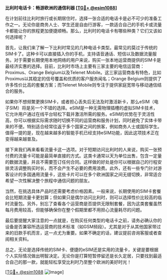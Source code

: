 **比利时电话卡：畅游欧洲的通信利器 [[TG💪+ @esim1088](https://t.me/s/esim1088)]**

在计划前往比利时旅行或长期居住时，选择一张合适的电话卡是必不可少的准备工作之一。无论你是商务人士、学生还是自由行游客，一款适合自己的手机卡或流量卡都能让你的旅程更加便捷顺畅。那么，比利时的电话卡有哪些种类？它们又该如何选择呢？

首先，让我们来了解一下比利时常见的几种电话卡类型。最常见的莫过于传统的SIM卡了。这种卡可以直接插入你的手机，支持语音通话、短信以及数据流量服务。对于需要长期使用本地网络的用户来说，购买一张本地运营商提供的SIM卡是最经济实惠的选择。目前，比利时市场上主要有三家主要的电信运营商：Proximus、Orange Belgium以及Telenet Mobile。这三家运营商各有特色，比如Proximus以其稳定的信号覆盖和优质的客户服务闻名；Orange Belgium则提供了许多性价比高的套餐方案；而Telenet Mobile则专注于提供家庭宽带与移动通信结合的服务。

如果你不想频繁更换SIM卡，或者担心丢失后无法及时激活新卡，那么eSIM（电子SIM）将是另一个不错的选择。eSIM是一种无需物理插槽的虚拟SIM卡技术，它允许用户通过在线平台轻松下载并激活所需的服务。eSIM的优势在于灵活性高，你可以根据实际需求随时切换不同的运营商和服务计划，同时避免了实体卡带来的不便。特别适合经常往返于多个国家之间的旅客，例如商务人士或国际学生。值得一提的是，现在越来越多的智能手机已经支持eSIM功能，因此这项技术正在变得越来越普及。

接下来我们再来看看流量卡这一选项。对于短期访问比利时的人来说，购买一张预付费的流量卡可能是最简单直接的方式。这类卡通常以天为单位出售，包含一定量的数据流量，并且不需要签订任何合同。这样做的好处是你可以根据自己的行程安排灵活调整购买时长，而不会产生不必要的费用浪费。此外，还有一些专门针对游客设计的多国通用流量卡，这些卡片可以在多个欧洲国家之间无缝切换，非常适合希望一次性解决整个旅程中通信问题的朋友。

当然，在挑选具体产品时还需要考虑价格因素。一般来说，长期使用的SIM卡套餐会比短期流量卡更划算；但如果只是偶尔访问比利时，则可以选择性价比较高的临时流量包。另外，别忘了查看各个运营商是否提供无限制套餐，因为这类套餐虽然每月费用较高，但能够确保你在整个假期里都不用担心流量耗尽的问题。

最后要提醒大家注意的一点就是，在购买任何类型的电话卡之前，请务必确认你的设备是否兼容所选运营商的技术标准（如GSM频段）。尤其是对于从其他国家带过来的旧款手机而言，这一点尤为重要。如果不确定的话，建议提前咨询客服或者查阅相关资料。

总之，无论是选择传统的SIM卡、便捷的eSIM还是实用的流量卡，关键是要根据个人实际情况做出明智决定。无论你是打算短暂停留还是长久定居，只要找到最适合自己的那一款，就能轻松享受比利时乃至整个欧洲的美好时光！

[[TG💪+ @esim1088](https://t.me/s/esim1088) ![Image](https://i.postimg.cc/4NQfJmqS/Snipaste-2025-05-13-00-14-12.png)]